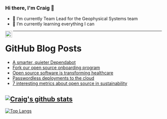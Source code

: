 ### Hi there, I'm Craig 👋

<!--
**CraigTeelFugro/CraigTeelFugro** is a ✨ _special_ ✨ repository because its `README.md` (this file) appears on your GitHub profile.

Here are some ideas to get you started:
-->

- 🔭 I’m currently Team Lead for the Geophysical Systems team
- 🌱 I’m currently learning everything I can

[<img align="left" alt="Craig Teel | LinkedIn" width="22px" src="https://cdn.jsdelivr.net/npm/simple-icons@v3/icons/linkedin.svg" />][linkedin]

---

# GitHub Blog Posts

<!-- BLOG-POST-LIST:START -->
- [A smarter, quieter Dependabot](https://github.blog/2023-01-12-a-smarter-quieter-dependabot/)
- [Fork our open source onboarding program](https://opensource.com/article/23/1/open-source-contributors)
- [Open source software is transforming healthcare](https://opensource.com/article/23/1/open-source-software-transforming-healthcare)
- [Passwordless deployments to the cloud](https://github.blog/2023-01-11-passwordless-deployments-to-the-cloud/)
- [7 interesting metrics about open source in sustainability](https://opensource.com/article/23/1/open-source-sustainability)
<!-- BLOG-POST-LIST:END -->

## [![Craig's github stats](https://github-readme-stats.vercel.app/api?username=craigteelfugro&show_icons=true&theme=radical)](https://github.com/anuraghazra/github-readme-stats)


[linkedin]: https://linkedin.com/in/craig-teel-b8786771
[![Top Langs](https://github-readme-stats.vercel.app/api/top-langs/?username=craigteelfugro&layout=compact)](https://github.com/anuraghazra/github-readme-stats)
